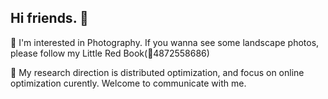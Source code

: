 ## Hi friends. 👋
📸 I'm interested in Photography. If you wanna see some landscape photos, please follow my Little Red Book(🍠4872558686)

📖 My research direction is distributed optimization, and focus on online optimization curently. Welcome to communicate with me.
<!--
**PetrichorHlacyon/PetrichorHlacyon** is a ✨ _special_ ✨ repository because its `README.md` (this file) appears on your GitHub profile.

Here are some ideas to get you started:

- 🔭 I’m currently working on ...
- 🌱 I’m currently learning ...
- 👯 I’m looking to collaborate on ...
- 🤔 I’m looking for help with ...
- 💬 Ask me about ...
- 📫 How to reach me: ...
- 😄 Pronouns: ...
- ⚡ Fun fact: ...
-->
